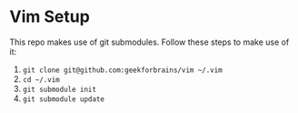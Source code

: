 # Vim Setup

This repo makes use of git submodules. Follow these steps to make use of it:

1. `git clone git@github.com:geekforbrains/vim ~/.vim`
2. `cd ~/.vim`
3. `git submodule init`
4. `git submodule update`
